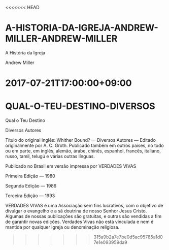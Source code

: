 <<<<<<< HEAD
# A-HISTORIA-DA-IGREJA-ANDREW-MILLER-ANDREW-MILLER 

A História da Igreja

Andrew Miller

2017-07-21T17:00:00+09:00
=======
# QUAL-O-TEU-DESTINO-DIVERSOS 

Qual o Teu Destino

Diversos Autores

Título do original inglês: Whither Bound? — Diversos Autores — Editado originalmente por A. C. Groth. Publicado também em outros países, no todo ou em parte, em inglês, alemão, árabe, chinês, espanhol, francês, italiano, russo, tamil, telugú e várias outras línguas.

Publicado no Brasil em versão impressa por VERDADES VIVAS

Primeira Edição — 1980

Segunda Edição — 1986

Terceira Edição — 1993

VERDADES VIVAS é uma Associação sem fins lucrativos, com o objetivo de divulgar o evangelho e a sã doutrina de nosso Senhor Jesus Cristo. Algumas de nossas publicações são gratuitas, e outras são vendidas a fim de garantir novas edições. Verdades Vivas não está vinculada e nem é mantida por qualquer igreja ou denominação religiosa.
>>>>>>> 315a9b2a7e7be0d5ac95785a1d07e1e093959da9
